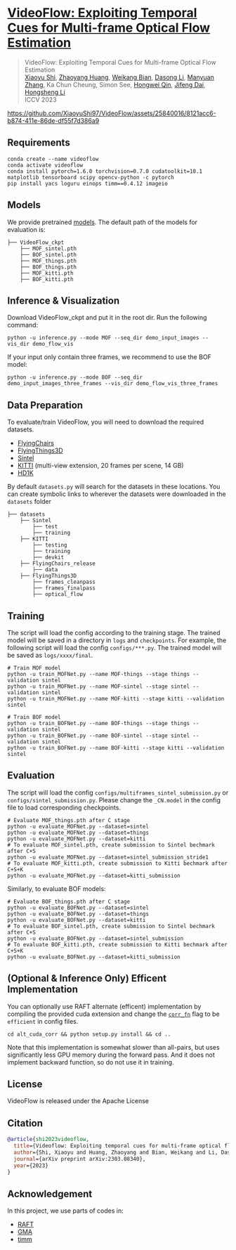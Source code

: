 # [VideoFlow: Exploiting Temporal Cues for Multi-frame Optical Flow Estimation](https://arxiv.org/abs/2303.08340)
<!-- ### [Project Page](https://drinkingcoder.github.io/publication/flowformer/)  -->

> VideoFlow: Exploiting Temporal Cues for Multi-frame Optical Flow Estimation  
> [Xiaoyu Shi](https://xiaoyushi97.github.io/), [Zhaoyang Huang](https://drinkingcoder.github.io), [Weikang Bian](https://wkbian.github.io/), [Dasong Li](https://dasongli1.github.io/), [Manyuan Zhang](https://manyuan97.github.io/), Ka Chun Cheung, Simon See, [Hongwei Qin](http://qinhongwei.com/academic/), [Jifeng Dai](https://jifengdai.org/), [Hongsheng Li](https://www.ee.cuhk.edu.hk/~hsli/)  
> ICCV 2023

https://github.com/XiaoyuShi97/VideoFlow/assets/25840016/8121acc6-b874-411e-86de-df55f7d386a9


## Requirements
```shell
conda create --name videoflow
conda activate videoflow
conda install pytorch=1.6.0 torchvision=0.7.0 cudatoolkit=10.1 matplotlib tensorboard scipy opencv-python -c pytorch
pip install yacs loguru einops timm==0.4.12 imageio
```

## Models
We provide pretrained [models](https://drive.google.com/drive/folders/16YqDD_IQpzrVWvDHI9xK3kO0MaXnNIGx?usp=sharing). The default path of the models for evaluation is:
```Shell
├── VideoFlow_ckpt
    ├── MOF_sintel.pth
    ├── BOF_sintel.pth
    ├── MOF_things.pth
    ├── BOF_things.pth
    ├── MOF_kitti.pth
    ├── BOF_kitti.pth
```

## Inference & Visualization
Download VideoFlow_ckpt and put it in the root dir. Run the following command:
```shell
python -u inference.py --mode MOF --seq_dir demo_input_images --vis_dir demo_flow_vis
```
If your input only contain three frames, we recommend to use the BOF model:
```shell
python -u inference.py --mode BOF --seq_dir demo_input_images_three_frames --vis_dir demo_flow_vis_three_frames
```

## Data Preparation
To evaluate/train VideoFlow, you will need to download the required datasets. 
* [FlyingChairs](https://lmb.informatik.uni-freiburg.de/resources/datasets/FlyingChairs.en.html#flyingchairs)
* [FlyingThings3D](https://lmb.informatik.uni-freiburg.de/resources/datasets/SceneFlowDatasets.en.html)
* [Sintel](http://sintel.is.tue.mpg.de/)
* [KITTI](http://www.cvlibs.net/datasets/kitti/eval_scene_flow.php?benchmark=flow) (multi-view extension, 20 frames per scene, 14 GB)
* [HD1K](http://hci-benchmark.iwr.uni-heidelberg.de/)

By default `datasets.py` will search for the datasets in these locations. You can create symbolic links to wherever the datasets were downloaded in the `datasets` folder

```Shell
├── datasets
    ├── Sintel
        ├── test
        ├── training
    ├── KITTI
        ├── testing
        ├── training
        ├── devkit
    ├── FlyingChairs_release
        ├── data
    ├── FlyingThings3D
        ├── frames_cleanpass
        ├── frames_finalpass
        ├── optical_flow
```


## Training
The script will load the config according to the training stage. The trained model will be saved in a directory in `logs` and `checkpoints`. For example, the following script will load the config `configs/***.py`. The trained model will be saved as `logs/xxxx/final`.
```shell
# Train MOF model
python -u train_MOFNet.py --name MOF-things --stage things --validation sintel
python -u train_MOFNet.py --name MOF-sintel --stage sintel --validation sintel
python -u train_MOFNet.py --name MOF-kitti --stage kitti --validation sintel

# Train BOF model
python -u train_BOFNet.py --name BOF-things --stage things --validation sintel
python -u train_BOFNet.py --name BOF-sintel --stage sintel --validation sintel
python -u train_BOFNet.py --name BOF-kitti --stage kitti --validation sintel
```

## Evaluation
The script will load the config `configs/multiframes_sintel_submission.py` or `configs/sintel_submission.py`. Please change the `_CN.model` in the config file to load corresponding checkpoints.
```shell
# Evaluate MOF_things.pth after C stage
python -u evaluate_MOFNet.py --dataset=sintel
python -u evaluate_MOFNet.py --dataset=things
python -u evaluate_MOFNet.py --dataset=kitti
# To evaluate MOF_sintel.pth, create submission to Sintel bechmark after C+S
python -u evaluate_MOFNet.py --dataset=sintel_submission_stride1
# To evaluate MOF_kitti.pth, create submission to Kitti bechmark after C+S+K
python -u evaluate_MOFNet.py --dataset=kitti_submission
```
Similarly, to evaluate BOF models:
```shell
# Evaluate BOF_things.pth after C stage
python -u evaluate_BOFNet.py --dataset=sintel
python -u evaluate_BOFNet.py --dataset=things
python -u evaluate_BOFNet.py --dataset=kitti
# To evaluate BOF_sintel.pth, create submission to Sintel bechmark after C+S
python -u evaluate_BOFNet.py --dataset=sintel_submission
# To evaluate BOF_kitti.pth, create submission to Kitti bechmark after C+S+K
python -u evaluate_BOFNet.py --dataset=kitti_submission
```

## (Optional & Inference Only) Efficent Implementation
You can optionally use RAFT alternate (efficent) implementation by compiling the provided cuda extension and change the [`corr_fn`](https://github.com/XiaoyuShi97/VideoFlow/blob/main/configs/multiframes_sintel_submission.py#L32) flag to be `efficient` in config files.
```Shell
cd alt_cuda_corr && python setup.py install && cd ..
```
Note that this implementation is somewhat slower than all-pairs, but uses significantly less GPU memory during the forward pass. And it does not implement backward function, so do not use it in training.

## License
VideoFlow is released under the Apache License

## Citation
```bibtex
@article{shi2023videoflow,
  title={Videoflow: Exploiting temporal cues for multi-frame optical flow estimation},
  author={Shi, Xiaoyu and Huang, Zhaoyang and Bian, Weikang and Li, Dasong and Zhang, Manyuan and Cheung, Ka Chun and See, Simon and Qin, Hongwei and Dai, Jifeng and Li, Hongsheng},
  journal={arXiv preprint arXiv:2303.08340},
  year={2023}
}
```

## Acknowledgement

In this project, we use parts of codes in:
- [RAFT](https://github.com/princeton-vl/RAFT)
- [GMA](https://github.com/zacjiang/GMA)
- [timm](https://github.com/rwightman/pytorch-image-models)
